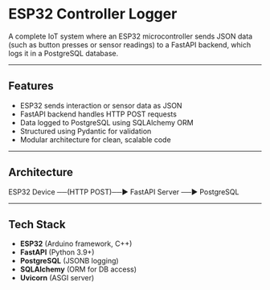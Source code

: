 #  ESP32 Controller Logger

A complete IoT system where an ESP32 microcontroller sends JSON data (such as button presses or sensor readings) to a FastAPI backend, which logs it in a PostgreSQL database.

---

##  Features

-  ESP32 sends interaction or sensor data as JSON
-  FastAPI backend handles HTTP POST requests
-  Data logged to PostgreSQL using SQLAlchemy ORM
-  Structured using Pydantic for validation
-  Modular architecture for clean, scalable code

---

##  Architecture
ESP32 Device ──(HTTP POST)──▶ FastAPI Server ──▶ PostgreSQL

---

##  Tech Stack

- **ESP32** (Arduino framework, C++)
- **FastAPI** (Python 3.9+)
- **PostgreSQL** (JSONB logging)
- **SQLAlchemy** (ORM for DB access)
- **Uvicorn** (ASGI server)

